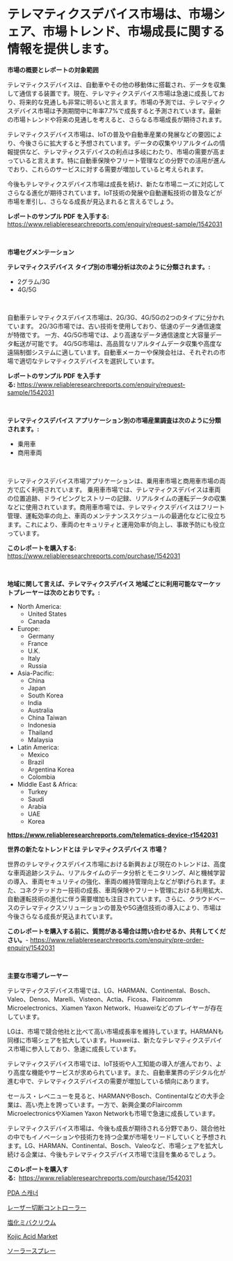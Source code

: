<p><h1>テレマティクスデバイス市場は、市場シェア、市場トレンド、市場成長に関する情報を提供します。</h1></p><p><strong>市場の概要とレポートの対象範囲</strong></p>
<p><p>テレマティクスデバイスは、自動車やその他の移動体に搭載され、データを収集して通信する装置です。現在、テレマティクスデバイス市場は急速に成長しており、将来的な見通しも非常に明るいと言えます。市場の予測では、テレマティクスデバイス市場は予測期間中に年率7.7%で成長すると予測されています。最新の市場トレンドや将来の見通しを考えると、さらなる市場成長が期待されます。</p><p>テレマティクスデバイス市場は、IoTの普及や自動車産業の発展などの要因により、今後さらに拡大すると予想されています。データの収集やリアルタイムの情報提供など、テレマティクスデバイスの利点は多岐にわたり、市場の需要が高まっていると言えます。特に自動車保険やフリート管理などの分野での活用が進んでおり、これらのサービスに対する需要が増加していると考えられます。</p><p>今後もテレマティクスデバイス市場は成長を続け、新たな市場ニーズに対応してさらなる進化が期待されています。IoT技術の発展や自動運転技術の普及などが市場を牽引し、さらなる成長が見込まれると言えるでしょう。</p></p>
<p><strong>レポートのサンプル PDF を入手する:</strong> <a href="https://www.reliableresearchreports.com/enquiry/request-sample/1542031">https://www.reliableresearchreports.com/enquiry/request-sample/1542031</a></p>
<p>&nbsp;</p>
<p><strong>市場セグメンテーション</strong></p>
<p><strong>テレマティクスデバイス タイプ別の市場分析は次のように分類されます。:</strong></p>
<p><ul><li>2グラム/3G</li><li>4G/5G</li></ul></p>
<p>&nbsp;</p>
<p><p>自動車テレマティクスデバイス市場は、2G/3G、4G/5Gの2つのタイプに分かれています。 2G/3G市場では、古い技術を使用しており、低速のデータ通信速度が特徴です。 一方、4G/5G市場では、より高速なデータ通信速度と大容量データ転送が可能です。 4G/5G市場は、高品質なリアルタイムデータ収集や高度な遠隔制御システムに適しています。自動車メーカーや保険会社は、それぞれの市場で適切なテレマティクスデバイスを選択しています。</p></p>
<p><strong>レポートのサンプル PDF を入手する:</strong>&nbsp;<a href="https://www.reliableresearchreports.com/enquiry/request-sample/1542031">https://www.reliableresearchreports.com/enquiry/request-sample/1542031</a></p>
<p>&nbsp;</p>
<p><strong> テレマティクスデバイス アプリケーション別の市場産業調査は次のように分類されます。:</strong></p>
<p><ul><li>乗用車</li><li>商用車両</li></ul></p>
<p>&nbsp;</p>
<p><p>テレマティクスデバイス市場アプリケーションは、乗用車市場と商用車市場の両方で広く利用されています。 乗用車市場では、テレマティクスデバイスは車両の位置追跡、ドライビングヒストリーの記録、リアルタイムの運転データの収集などに使用されています。商用車市場では、テレマティクスデバイスはフリート管理、運転効率の向上、車両のメンテナンススケジュールの最適化などに役立ちます。これにより、車両のセキュリティと運用効率が向上し、事故予防にも役立っています。</p></p>
<p><strong>このレポートを購入する:</strong>&nbsp; <a href="https://www.reliableresearchreports.com/purchase/1542031">https://www.reliableresearchreports.com/purchase/1542031</a></p>
<p>&nbsp;</p>
<p><strong>地域に関して言えば、テレマティクスデバイス 地域ごとに利用可能なマーケットプレーヤーは次のとおりです。:</strong></p>
<p><ul>
    <li>
        North America:
        <ul>
            <li>United States</li>
            <li>Canada</li>
        </ul>
    </li>
    <li>
        Europe:
        <ul>
            <li>Germany</li>
            <li>France</li>
            <li>U.K.</li>
            <li>Italy</li>
            <li>Russia</li>
        </ul>
    </li>
    <li>
        Asia-Pacific:
        <ul>
            <li>China</li>
            <li>Japan</li>
            <li>South Korea</li>
            <li>India</li>
            <li>Australia</li>
            <li>China Taiwan</li>
            <li>Indonesia</li>
            <li>Thailand</li>
            <li>Malaysia</li>
        </ul>
    </li>
    <li>
        Latin America:
        <ul>
            <li>Mexico</li>
            <li>Brazil</li>
            <li>Argentina Korea</li>
            <li>Colombia</li>
        </ul>
    </li>
    <li>
        Middle East & Africa:
        <ul>
            <li>Turkey</li>
            <li>Saudi</li>
            <li>Arabia</li>
            <li>UAE</li>
            <li>Korea</li>
        </ul>
    </li>
    </ul></p>
<p><strong><a href="https://www.reliableresearchreports.com/telematics-device-r1542031">https://www.reliableresearchreports.com/telematics-device-r1542031</a></strong>&nbsp;</p>
<p><strong>世界の新たなトレンドとは テレマティクスデバイス 市場？</strong></p>
<p><p>世界のテレマティクスデバイス市場における新興および現在のトレンドは、高度な車両追跡システム、リアルタイムのデータ分析とモニタリング、AIと機械学習の導入、車両セキュリティの強化、車両の維持管理向上などが挙げられます。また、コネクテッドカー技術の成長、車両保険やフリート管理における利用拡大、自動運転技術の進化に伴う需要増加も注目されています。さらに、クラウドベースのテレマティクスソリューションの普及や5G通信技術の導入により、市場は今後さらなる成長が見込まれています。</p></p>
<p><strong>このレポートを購入する前に、質問がある場合は問い合わせるか、共有してください。</strong>- <a href="https://www.reliableresearchreports.com/enquiry/pre-order-enquiry/1542031">https://www.reliableresearchreports.com/enquiry/pre-order-enquiry/1542031</a></p>
<p>&nbsp;</p>
<p><strong>主要な市場プレーヤー</strong></p>
<p><p>テレマティクスデバイス市場では、LG、HARMAN、Continental、Bosch、Valeo、Denso、Marelli、Visteon、Actia、Ficosa、Flaircomm Microelectronics、Xiamen Yaxon Network、Huaweiなどのプレイヤーが存在しています。</p><p>LGは、市場で競合他社と比べて高い市場成長率を維持しています。HARMANも同様に市場シェアを拡大しています。Huaweiは、新たなテレマティクスデバイス市場に参入しており、急速に成長しています。</p><p>テレマティクスデバイス市場では、IoT技術や人工知能の導入が進んでおり、より高度な機能やサービスが求められています。また、自動車業界のデジタル化が進む中で、テレマティクスデバイスの需要が増加している傾向にあります。</p><p>セールス・レベニューを見ると、HARMANやBosch、Continentalなどの大手企業は、高い売上を誇っています。一方で、新興企業のFlaircomm MicroelectronicsやXiamen Yaxon Networkも市場で急速に成長しています。</p><p>テレマティクスデバイス市場は、今後も成長が期待される分野であり、競合他社の中でもイノベーションや技術力を持つ企業が市場をリードしていくと予想されます。LG、HARMAN、Continental、Bosch、Valeoなど、市場シェアを拡大し続ける企業は、今後もテレマティクスデバイス市場で注目を集めるでしょう。</p></p>
<p><strong>このレポートを購入する:</strong>&nbsp;&nbsp;<a href="https://www.reliableresearchreports.com/purchase/1542031">https://www.reliableresearchreports.com/purchase/1542031</a></p>
<p><p><a href="https://medium.com/@willislebsack/pda-%EC%8A%A4%EC%BA%90%EB%84%88-%EC%8B%9C%EC%9E%A5-%EA%B7%9C%EB%AA%A8-%EB%B0%8F-%EC%8B%9C%EC%9E%A5-%EB%8F%99%ED%96%A5-%EC%82%B0%EC%97%85-%EC%A0%84%EB%B0%98%EC%A0%81%EC%9D%B8-%EA%B0%9C%EC%9A%94-2024%EB%85%84%EB%B6%80%ED%84%B0-2031%EB%85%84-6f5200bef058">PDA 스캐너</a></p><p><a href="https://medium.com/@demarcuskuhlman/%E3%83%AC%E3%83%BC%E3%82%B6%E3%83%BC%E3%82%AB%E3%83%83%E3%83%86%E3%82%A3%E3%83%B3%E3%82%B0%E3%82%B3%E3%83%B3%E3%83%88%E3%83%AD%E3%83%BC%E3%83%A9%E3%83%BC%E3%81%AE%E5%B8%82%E5%A0%B4%E5%88%86%E6%9E%90-%E3%81%9D%E3%81%AEcagr-%E5%B8%82%E5%A0%B4%E3%82%BB%E3%82%B0%E3%83%A1%E3%83%B3%E3%83%86%E3%83%BC%E3%82%B7%E3%83%A7%E3%83%B3%E3%81%8A%E3%82%88%E3%81%B3%E3%82%B0%E3%83%AD%E3%83%BC%E3%83%90%E3%83%AB%E7%94%A3%E6%A5%AD%E6%A6%82%E8%A6%81-4ccdf6ee5a94">レーザー切断コントローラー</a></p><p><a href="https://github.com/roulaayoub-saad/Market-Research-Report-List-1/blob/main/534151856044.md">塩化ミバクリウム</a></p><p><a href="https://www.linkedin.com/pulse/kojic-acid-market-size-reflecting-forecast-till-2031-type-application-ssqac">Kojic Acid Market</a></p><p><a href="https://github.com/zjkmgcs938405/Market-Research-Report-List-2/blob/main/766288356043.md">ソーラースプレー</a></p></p>